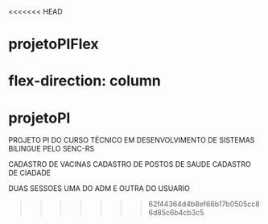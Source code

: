 <<<<<<< HEAD
# projetoPIFlex

flex-direction: column
=======
# projetoPI
PROJETO PI DO CURSO TÉCNICO EM DESENVOLVIMENTO DE SISTEMAS BILINGUE PELO SENC-RS


CADASTRO DE VACINAS
CADASTRO DE POSTOS DE SAUDE
CADASTRO DE CIADADE

DUAS SESSOES
UMA DO ADM E OUTRA DO USUARIO
>>>>>>> 62f44364d4b8ef66b17b0505cc86d85c6b4cb3c5
